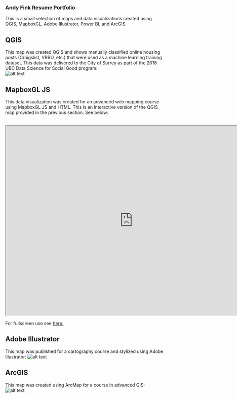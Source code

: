 ### Andy Fink Resume Portfolio ###
This is a small selection of maps and data visualizations created using QGIS, MapboxGL, Adobe Illustrator, Power BI, and ArcGIS.  

## QGIS
This map was created QGIS and shows manually classified online housing posts (Craigslist, VRBO, etc.) that were used as a machine learning training dataset. This data was delivered to the City of Surrey as part of the 2018 UBC Data Science for Social Good program:  
![alt text](https://ubc-geob472-spring2019.github.io/andersonfranklin-web/QGIS.PNG "Map created with QGIS")

## MapboxGL JS
This data visualization was created for an advanced web mapping course using MapboxGL JS and HTML. This is an interactive version of the QGIS map provided in the previous section. See below:

<br>

<iframe src="https://ubc-geob472-spring2019.github.io/andersonfranklin-web/G472_Web_Map_with_Buttons.html" height="600" width="800"></iframe>

For fullscreen use see <a href = "https://ubc-geob472-spring2019.github.io/andersonfranklin-web/G472_Web_Map_with_Buttons.html" title = "MapboxGL JS Example" target = "_blank"> here. </a>
</br>

## Adobe Illustrator
This map was published for a cartography course and stylized using Adobe Illustrator:
![alt text](https://ubc-geob472-spring2019.github.io/andersonfranklin-web/Illustrator.PNG "Map created with Adobe Illustrator")

## ArcGIS
This map was created using ArcMap for a course in advanced GIS:  
![alt text](https://blogs.ubc.ca/translinkupdates/files/2017/12/DADistance.jpg "Map created with ArcMap")  

